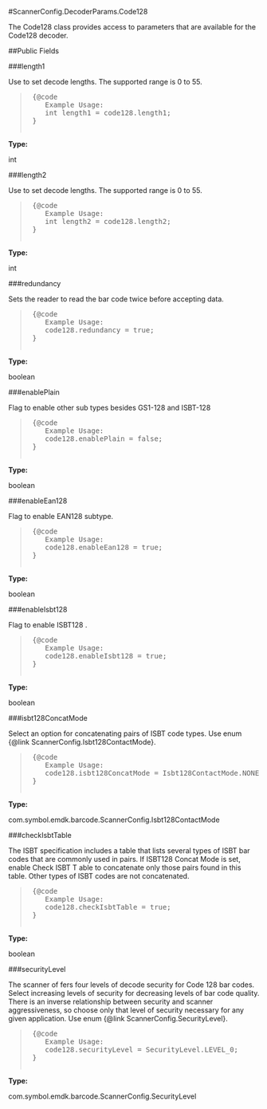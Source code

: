 #ScannerConfig.DecoderParams.Code128

The Code128 class provides access to parameters that are available
 for the Code128 decoder.



##Public Fields

###length1

Use to set decode lengths. The supported range is 0 to 55.
 
 <p>
 <blockquote>
 
 <pre>
 {@code
 	Example Usage:
 	int length1 = code128.length1;
 }
 </pre>
 
 </blockquote>

**Type:**

int

###length2

Use to set decode lengths. The supported range is 0 to 55.
 
 <p>
 <blockquote>
 
 <pre>
 {@code
 	Example Usage:
 	int length2 = code128.length2;
 }
 </pre>
 
 </blockquote>

**Type:**

int

###redundancy

Sets the reader to read the bar code twice before accepting data.
 
 <p>
 <blockquote>
 
 <pre>
 {@code
 	Example Usage:
 	code128.redundancy = true;
 }
 </pre>
 
 </blockquote>

**Type:**

boolean

###enablePlain

Flag to enable other sub types besides GS1-128 and ISBT-128
 
 <p>
 <blockquote>
 
 <pre>
 {@code
 	Example Usage:
 	code128.enablePlain = false;
 }
 </pre>
 
 </blockquote>

**Type:**

boolean

###enableEan128

Flag to enable EAN128 subtype.
 <p>
 <blockquote>
 
 <pre>
 {@code
 	Example Usage:
 	code128.enableEan128 = true;
 }
 </pre>
 
 </blockquote>

**Type:**

boolean

###enableIsbt128

Flag to enable ISBT128 .
 <p>
 <blockquote>
 
 <pre>
 {@code
 	Example Usage:
 	code128.enableIsbt128 = true;
 }
 </pre>
 
 </blockquote>

**Type:**

boolean

###isbt128ConcatMode

Select an option for concatenating pairs of ISBT code types. Use
 enum {@link ScannerConfig.Isbt128ContactMode}.
 
 <p>
 <blockquote>
 
 <pre>
 {@code
 	Example Usage:
 	code128.isbt128ConcatMode = Isbt128ContactMode.NONE;
 }
 </pre>
 
 </blockquote>

**Type:**

com.symbol.emdk.barcode.ScannerConfig.Isbt128ContactMode

###checkIsbtTable

The ISBT specification includes a table that lists several types
 of ISBT bar codes that are commonly used in pairs. If ISBT128
 Concat Mode is set, enable Check ISBT T able to concatenate only
 those pairs found in this table. Other types of ISBT codes are
 not concatenated.
 
 <p>
 <blockquote>
 
 <pre>
 {@code
 	Example Usage:
 	code128.checkIsbtTable = true;
 }
 </pre>
 
 </blockquote>

**Type:**

boolean

###securityLevel

The scanner of fers four levels of decode security for Code 128
 bar codes. Select increasing levels of security for decreasing
 levels of bar code quality. There is an inverse relationship
 between security and scanner aggressiveness, so choose only that
 level of security necessary for any given application. Use enum
 {@link ScannerConfig.SecurityLevel}.
 
 <p>
 <blockquote>
 
 <pre>
 {@code
 	Example Usage:
 	code128.securityLevel = SecurityLevel.LEVEL_0;
 }
 </pre>
 
 </blockquote>

**Type:**

com.symbol.emdk.barcode.ScannerConfig.SecurityLevel

